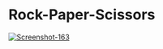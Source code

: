# Rock-Paper-Scissors
<a href="https://ibb.co/sPN0qdf"><img src="https://i.ibb.co/PYP7gvL/Screenshot-163.png" alt="Screenshot-163" border="0"></a>
